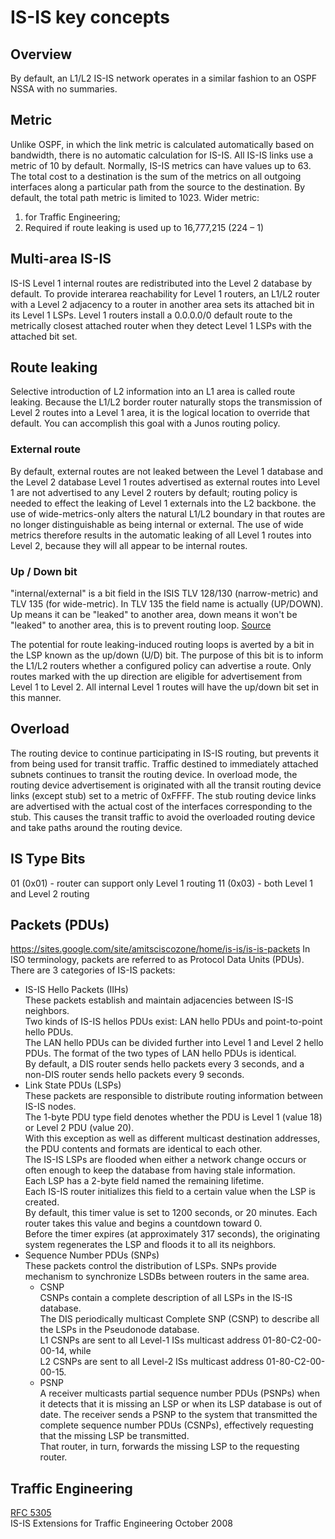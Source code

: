 # IS-IS key concepts

## Overview
By default, an L1/L2 IS-IS network operates in a similar fashion to an OSPF NSSA with no summaries.

## Metric
Unlike OSPF, in which the link metric is calculated automatically based on bandwidth, there is no automatic calculation for IS-IS. All IS-IS links use a metric of 10 by default.
Normally, IS-IS metrics can have values up to 63.
The total cost to a destination is the sum of the metrics on all outgoing interfaces along a particular path from the source to the destination.
By default, the total path metric is limited to 1023.
Wider metric:  
1) for Traffic Engineering;  
2) Required if route leaking is used
up to 16,777,215 (224 – 1) 

## Multi-area IS-IS
IS-IS Level 1 internal routes are redistributed into the Level 2 database by default.
To provide interarea reachability for Level 1 routers, an L1/L2 router with a Level 2 adjacency to a router in another area sets its attached bit in its Level 1 LSPs.
Level 1 routers install a 0.0.0.0/0 default route to the metrically closest attached router when they detect Level 1 LSPs with the attached bit set.

## Route leaking
Selective introduction of L2 information into an L1 area is called route leaking.
Because the L1/L2 border router naturally stops the transmission of Level 2 routes into a Level 1 area, it is the logical location to override that default. You can accomplish this goal with a Junos routing policy.

### External route
By default, external routes are not leaked between the Level 1 database and the Level 2 database
Level 1 routes advertised as external routes into Level 1 are not advertised to any Level 2 routers by default;
routing policy is needed to effect the leaking of Level 1 externals into the L2 backbone.
the use of wide-metrics-only alters the natural L1/L2 boundary in that routes are no longer distinguishable as being internal or external.
The use of wide metrics therefore results in the automatic leaking of all Level 1 routes into Level 2, because they will all appear to be internal routes.

### Up / Down bit
"internal/external" is a bit field in the ISIS TLV 128/130 (narrow-metric) and TLV 135 (for wide-metric).
In TLV 135 the field name is actually (UP/DOWN).
Up means it can be "leaked" to another area, down means it won't be "leaked" to another area, this is to prevent routing loop.
[Source](http://www.cisco.com/c/en/us/support/docs/ip/integrated-intermediate-system-to-intermediate-system-is-is/13796-route-leak.html)

The potential for route leaking-induced routing loops is averted by a bit in the LSP known as the up/down (U/D) bit.
The purpose of this bit is to inform the L1/L2 routers whether a configured policy can advertise a route.
Only routes marked with the up direction are eligible for advertisement from Level 1 to Level 2.
All internal Level 1 routes will have the up/down bit set in this manner.

## Overload
The routing device to continue participating in IS-IS routing, but prevents it from being used for transit traffic.
Traffic destined to immediately attached subnets continues to transit the routing device.
In overload mode, the routing device advertisement is originated with all the transit routing device links (except stub) set to a metric of 0xFFFF.
The stub routing device links are advertised with the actual cost of the interfaces corresponding to the stub.
This causes the transit traffic to avoid the overloaded routing device and take paths around the routing device.

## IS Type Bits
01 (0x01) - router can support only Level 1 routing
11 (0x03) - both Level 1 and Level 2 routing

## Packets (PDUs)
https://sites.google.com/site/amitsciscozone/home/is-is/is-is-packets
In ISO terminology, packets are referred to as Protocol Data Units (PDUs).
There are 3 categories of IS-IS packets:  
* IS-IS Hello Packets (IIHs)  
    These packets establish and maintain adjacencies between IS-IS neighbors.  
    Two kinds of IS-IS hellos PDUs exist: LAN hello PDUs and point-to-point hello PDUs.  
    The LAN hello PDUs can be divided further into Level 1 and Level 2 hello PDUs.
    The format of the two types of LAN hello PDUs is identical.  
    By default, a DIS router sends hello packets every 3 seconds, and a non-DIS router sends hello packets every 9 seconds.
* Link State PDUs (LSPs)  
    These packets are responsible to distribute routing information between IS-IS nodes.  
	  The 1-byte PDU type field denotes whether the PDU is Level 1 (value 18) or Level 2 PDU (value 20).  
    With this exception as well as different multicast destination addresses, the PDU contents and formats are identical to each other.  
    The IS-IS LSPs are flooded when either a network change occurs or often enough to keep the database from having stale information.  
    Each LSP has a 2-byte field named the remaining lifetime.  
    Each IS-IS router initializes this field to a certain value when the LSP is created.  
    By default, this timer value is set to 1200 seconds, or 20 minutes. Each router takes this value and begins a countdown toward 0.  
    Before the timer expires (at approximately 317 seconds), the originating system regenerates the LSP and floods it to all its neighbors.  
* Sequence Number PDUs (SNPs)  
   These packets control the distribution of LSPs. SNPs provide mechanism to synchronize LSDBs between routers in the same area.
   * CSNP  
      CSNPs contain a complete description of all LSPs in the IS-IS database.  
			The DIS periodically multicast Complete SNP (CSNP) to describe all the LSPs in the Pseudonode database.  
			L1 CSNPs are sent to all Level-1 ISs multicast address 01-80-C2-00-00-14, while  
			L2 CSNPs are sent to all Level-2 ISs multicast address 01-80-C2-00-00-15.  
    * PSNP  
			A receiver multicasts partial sequence number PDUs (PSNPs) when it detects that it is missing an LSP or when its LSP database is out of date.
			The receiver sends a PSNP to the system that transmitted the complete sequence number PDUs (CSNPs), effectively requesting that the missing LSP be transmitted.  
			That router, in turn, forwards the missing LSP to the requesting router.

## Traffic Engineering
[RFC 5305](https://tools.ietf.org/search/rfc5305)  
IS-IS Extensions for Traffic Engineering    October 2008

